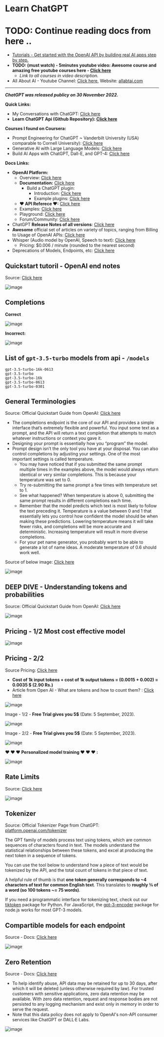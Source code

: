# Learn ChatGPT

# TODO: Continue reading docs from here ..

- [Tutorials - Get started with the OpenAI API by building real AI apps step by step.](https://platform.openai.com/docs/tutorials)
- **TODO: (must watch) - 5minutes youtube video: Awesome course and amazing free youtube courses here - [Click here](https://www.youtube.com/watch?v=dZL78JUxZ20)**
  - *Link to all courses in video description.*
- All About AI - Youtube Channel: [Click here](https://www.youtube.com/@AllAboutAI/playlists), Website: [allabtai.com](https://www.allabtai.com/)

***

***ChatGPT was released publicy on 30 November 2022.***

**Quick Links:**
- My Conversations with ChatGPT: [Click here](https://gist.github.com/sahilrajput03/c209167002a8a52722b09fa73456e3a1)
- **Learn ChatGPT Api (Github Repository): [Click here](https://github.com/sahilrajput03/learn-chatgpt-api)**

**Courses I found on Coursera:**
- Prompt Engineering for ChatGPT ~ Vanderbilt University (USA) comparable to Cornell University): [Click here](https://www.coursera.org/learn/prompt-engineering)
- Generative AI with Large Language Models: [Click here](https://www.coursera.org/learn/generative-ai-with-llms)
- Build AI Apps with ChatGPT, Dall-E, and GPT-4: [Click here](https://www.coursera.org/learn/build-ai-apps-with-chatgpt-dalle-gpt4)

**Docs Links:**
- **OpenAI Platform:**
  - Overview: [Click here](https://platform.openai.com/)
  - **Documentation:** [Click here](https://platform.openai.com/docs/introduction)
    - Build a ChatGPT plugin:
      - Introduction: [Click here](https://platform.openai.com/docs/plugins/introduction)
      - Example plugins: [Click here](https://platform.openai.com/docs/plugins/examples)
  - **❤ API Referece ❤:** [Click here](https://platform.openai.com/docs/api-reference)
  - Examples: [Click here](https://platform.openai.com/examples)
  - Playground: [Click here](https://platform.openai.com/playground)
  - Forum/Community: [Click here](https://community.openai.com/categories)
- ChatGPT **Release Notes of all versions**: [Click here](https://help.openai.com/en/articles/6825453-chatgpt-release-notes)
- **Awesome** official set of articles on variety of topics, ranging from Billing to Usage of OpenAI APIs: [Click here](https://help.openai.com/en/)
- Whisper (Audio model by OpenAI, Speech to text): [Click here](https://platform.openai.com/docs/guides/speech-to-text)
  -  Pricing: $0.006 / minute (rounded to the nearest second)
-  Deprecations of Models, Endpoints, etc: [Click here](https://platform.openai.com/docs/deprecations)

## Quickstart tutoril - OpenAI end notes

Source: [Click here](https://platform.openai.com/docs/quickstart/closing)

![image](https://github.com/sahilrajput03/sahilrajput03/assets/31458531/6a086262-8684-46b2-b1f8-6f85de38448e)

## Completions

**Correct**

![image](https://github.com/sahilrajput03/sahilrajput03/assets/31458531/67245c92-5787-417b-9fc9-aa10635a05f7)

**Incorrect:**

![image](https://github.com/sahilrajput03/sahilrajput03/assets/31458531/3d7239f6-18ab-42df-9ed5-6b40751bff11)

## List of `gpt-3.5-turbo` models from api - `/models`

```
gpt-3.5-turbo-16k-0613
gpt-3.5-turbo
gpt-3.5-turbo-16k
gpt-3.5-turbo-0613
gpt-3.5-turbo-0301
```

## General Terminologies

Source: Official Quickstart Guide from OpenAI: [Click here](https://platform.openai.com/docs/quickstart/start-with-an-instruction)

- The completions endpoint is the core of our API and provides a simple interface that’s extremely flexible and powerful. You input some text as a prompt, and the API will return a text completion that attempts to match whatever instructions or context you gave it.
- Designing your prompt is essentially how you “program” the model.
- Prompt design isn’t the only tool you have at your disposal. You can also control completions by adjusting your settings. One of the most important settings is called temperature.
  - You may have noticed that if you submitted the same prompt multiple times in the examples above, the model would always return identical or very similar completions. This is because your temperature was set to 0.
  - Try re-submitting the same prompt a few times with temperature set to 1.
  - See what happened? When temperature is above 0, submitting the same prompt results in different completions each time.
  - Remember that the model predicts which text is most likely to follow the text preceding it. Temperature is a value between 0 and 1 that essentially lets you control how confident the model should be when making these predictions. Lowering temperature means it will take fewer risks, and completions will be more accurate and deterministic. Increasing temperature will result in more diverse completions.
  - For your pet name generator, you probably want to be able to generate a lot of name ideas. A moderate temperature of 0.6 should work well.

Source of below image: [Click here](https://platform.openai.com/docs/models/gpt-3-5)

![image](https://github.com/sahilrajput03/sahilrajput03/assets/31458531/9d223818-4055-4658-a616-d28400c91a73)


## DEEP DIVE - Understanding tokens and probabilities

Source: Official Quickstart Guide from OpenAI: [Click here](https://platform.openai.com/docs/quickstart/start-with-an-instruction)

![image](https://github.com/sahilrajput03/sahilrajput03/assets/31458531/e05aadc7-dea4-40ea-9954-7ce45ef13e25)


##  Pricing - 1/2 Most cost effective model

![image](https://github.com/sahilrajput03/sahilrajput03/assets/31458531/2c1c031a-d7b1-4e44-a726-e626cb5b785f)

## Pricing - 2/2

Source Pricing: [Click here](https://openai.com/pricing#language-models)
- **Cost of 1k input tokens + cost of 1k output tokens = (0.0015 + 0.002) = 0.0035 $ (2.90 Rs.)**
- Article from Open AI - What are tokens and how to count them? : [Click here](https://help.openai.com/en/articles/4936856-what-are-tokens-and-how-to-count-them)

![image](https://github.com/sahilrajput03/sahilrajput03/assets/31458531/2afe3188-6b1e-4c1c-8e26-f9d6d5377c04)

Image - 1/2 - **Free Trial gives you 5$** (Date: 5 September, 2023).

![image](https://github.com/sahilrajput03/sahilrajput03/assets/31458531/506fb091-8405-4922-bcf8-f6a855db146b)

Image - 2/2 - **Free Trial gives you 5$** (Date: 5 September, 2023).

![image](https://github.com/sahilrajput03/sahilrajput03/assets/31458531/42d906e5-4710-4ba3-b487-b201a84c49f4)

**❤️ ❤️ ❤️ Personalized model training ❤️ ❤️ ❤️ :**

![image](https://github.com/sahilrajput03/sahilrajput03/assets/31458531/cb78c0ab-6860-4449-bbc7-dd783a4fa979)


## Rate Limits

Source: [Click here](https://platform.openai.com/account/rate-limits)

![image](https://github.com/sahilrajput03/sahilrajput03/assets/31458531/cbb41e63-8753-45a6-9b7d-d5d0dfb3ad61)

## Tokenizer

Source: Official Tokenizer Page from ChatGPT: [platform.openai.com/tokenizer](https://platform.openai.com/tokenizer)

The GPT family of models process text using tokens, which are common sequences of characters found in text. The models understand the statistical relationships between these tokens, and excel at producing the next token in a sequence of tokens.

You can use the tool below to understand how a piece of text would be tokenized by the API, and the total count of tokens in that piece of text.

A helpful rule of thumb is that **one token generally corresponds to ~4 characters of text for common English text**. This translates to **roughly ¾ of a word (so 100 tokens ~= 75 words)**.

If you need a programmatic interface for tokenizing text, check out our [tiktoken](https://github.com/openai/tiktoken) package for Python. For JavaScript, the [gpt-3-encoder](https://www.npmjs.com/package/gpt-3-encoder) package for node.js works for most GPT-3 models.

## Compartible models for each endpoint

Source - Docs: [Click here](https://platform.openai.com/docs/models/model-endpoint-compatibility)

![image](https://github.com/sahilrajput03/sahilrajput03/assets/31458531/73d08ce9-3582-4508-91e1-c9719fc9c2f1)

## Zero Retention

Source - Docs: [Click here](https://platform.openai.com/docs/models/how-we-use-your-data)

- To help identify abuse, API data may be retained for up to 30 days, after which it will be deleted (unless otherwise required by law). For trusted customers with sensitive applications, zero data retention may be available. With zero data retention, request and response bodies are not persisted to any logging mechanism and exist only in memory in order to serve the request.
- Note that this data policy does not apply to OpenAI's non-API consumer services like ChatGPT or DALL·E Labs.

![image](https://github.com/sahilrajput03/sahilrajput03/assets/31458531/2779056f-6b34-4280-9350-4278310ff025)
